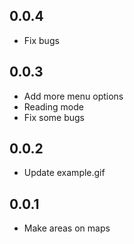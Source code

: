 ## 0.0.4

* Fix bugs

## 0.0.3

* Add more menu options
* Reading mode
* Fix some bugs

## 0.0.2

* Update example.gif

## 0.0.1

* Make areas on maps
